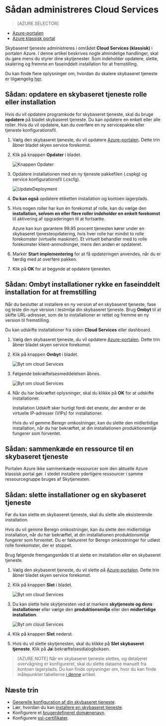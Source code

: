 <properties 
    pageTitle="Almindelige skyen service administrationsopgaver | Microsoft Azure" 
    description="Lær, hvordan du administrerer skytjenester på portalen Azure. Disse eksempler bruger Azure portalen." 
    services="cloud-services" 
    documentationCenter="" 
    authors="Thraka" 
    manager="timlt" 
    editor=""/>

<tags 
    ms.service="cloud-services" 
    ms.workload="tbd" 
    ms.tgt_pltfrm="na" 
    ms.devlang="na" 
    ms.topic="article" 
    ms.date="08/02/2016"
    ms.author="adegeo"/>


# <a name="how-to-manage-cloud-services"></a>Sådan administreres Cloud Services

> [AZURE.SELECTOR]
- [Azure-portalen](cloud-services-how-to-manage-portal.md)
- [Azure klassisk portal](cloud-services-how-to-manage.md)

Skybaseret tjeneste administreres i området **Cloud Services (klassisk)** i portalen Azure. I denne artikel beskrives nogle almindelige handlinger, skal du gøre mens du styrer dine skytjenester. Som indeholder opdatere, slette, skalering og fremme en faseinddelt installation for at fremstilling.

Du kan finde flere oplysninger om, hvordan du skalere skybaseret tjeneste er tilgængelig [her](cloud-services-how-to-scale-portal.md).

## <a name="how-to-update-a-cloud-service-role-or-deployment"></a>Sådan: opdatere en skybaseret tjeneste rolle eller installation

Hvis du vil opdatere programkode for skybaseret tjeneste, skal du bruge **opdatere** på bladet skybaseret tjeneste. Du kan opdatere en enkelt eller alle roller. Hvis du vil opdatere, kan du overføre en ny servicepakke eller tjeneste konfigurationsfil.

1. Vælg den skybaseret tjeneste, du vil opdatere [Azure-portalen][]. Dette trin åbner bladet skyen service forekomst.

2. Klik på knappen **Opdater** i bladet.

    ![Knappen Opdater](./media/cloud-services-how-to-manage-portal/update-button.png)

3. Opdatere installationen med en ny tjeneste pakkefilen (.cspkg) og service konfigurationsfil (.cscfg).

    ![UpdateDeployment](./media/cloud-services-how-to-manage-portal/update-blade.png)

4. **Du kan også** opdatere etiketten installation og kontoen lagerplads. 

5. Hvis nogen roller har kun én forekomst af rolle, kan du vælge den **installation, selvom en eller flere roller indeholder en enkelt forekomst** til aktivering af opgraderingen til at fortsætte. 

    Azure kan kun garantere 99.95 procent tjenesten kører under en skybaseret tjenesteopdatering, hvis hver rolle har mindst to rolle forekomster (virtuelle maskiner). Et virtuelt behandler med to rolle forekomster klient-anmodninger, mens den anden er opdateret.

6. Markér **Start implementering** for at få opdateringen anvendes, når du er færdig med at overføre pakken.

7. Klik på **OK** for at begynde at opdatere tjenesten.



## <a name="how-to-swap-deployments-to-promote-a-staged-deployment-to-production"></a>Sådan: Ombyt installationer rykke en faseinddelt installation for at fremstilling

Når du beslutter at installere en ny version af en skybaseret tjeneste, fase og teste din nye version i testmiljø din skybaseret tjeneste. Brug **Ombyt** til at skifte URL-adresser, som de to installationer er rettet og fremme en ny version til fremstilling. 

Du kan udskifte installationer fra siden **Cloud Services** eller dashboard.

1. Vælg den skybaseret tjeneste, du vil opdatere [Azure-portalen][]. Dette trin åbner bladet skyen service forekomst.

2. Klik på knappen **Ombyt** i bladet.

    ![Byt om cloud Services](./media/cloud-services-how-to-manage-portal/swap-button.png)

3. Følgende bekræftelsesmeddelelsen åbnes.

    ![Byt om cloud Services](./media/cloud-services-how-to-manage-portal/swap-prompt.png)

4. Når du har bekræftet oplysninger, skal du klikke på **OK** for at udskifte installationer.

    Installation Udskift sker hurtigt fordi det eneste, der ændrer er de virtuelle IP-adresser (VIPs) for installationer.

    Hvis du vil gemme Beregn omkostninger, kan du slette den midlertidige installation, når du har bekræftet, at din installationen produktionsmiljø fungerer som forventet.

## <a name="how-to-link-a-resource-to-a-cloud-service"></a>Sådan: sammenkæde en ressource til en skybaseret tjeneste

Portalen Azure ikke sammenkæde ressourcer som den aktuelle Azure klassisk portal gør. I stedet installere yderligere ressourcer i samme ressourcegruppe bruges af Skytjenesten.

## <a name="how-to-delete-deployments-and-a-cloud-service"></a>Sådan: slette installationer og en skybaseret tjeneste

Før du kan slette en skybaseret tjeneste, skal du slette alle eksisterende installation.

Hvis du vil gemme Beregn omkostninger, kan du slette den midlertidige installation, når du har bekræftet, at din installationen produktionsmiljø fungerer som forventet. Du er faktureret for Beregn omkostninger for udløst rolle forekomster, der er stoppet.

Brug følgende fremgangsmåde til at slette en installation eller en skybaseret tjeneste. 

1. Vælg den skybaseret tjeneste, du vil slette på [Azure-portalen][]. Dette trin åbner bladet skyen service forekomst.

2. Klik på knappen **Slet** i bladet.

    ![Byt om cloud Services](./media/cloud-services-how-to-manage-portal/delete-button.png)

3. Du kan slette hele skytjenesten ved at markere **skytjeneste og dens installationer** eller vælge den **produktionsmiljø** eller den **midlertidige installation**.

    ![Byt om cloud Services](./media/cloud-services-how-to-manage-portal/delete-blade.png) 

4. Klik på knappen **Slet** nederst.

5. Hvis du vil slette skytjenesten, skal du klikke på **Slet skybaseret tjeneste**. Klik på **Ja**i bekræftelsesdialogboksen.

> [AZURE.NOTE]
> Når en skybaseret tjeneste slettes, og detaljeret overvågning er konfigureret, skal du slette dataene manuelt fra kontoen lagerplads. Du kan finde oplysninger om, hvor du kan finde målepunkter tabellerne [i denne](cloud-services-how-to-monitor.md) artikel.

[Azure-portalen]: https://portal.azure.com

## <a name="next-steps"></a>Næste trin

* [Generelle konfiguration af din skybaseret tjeneste](cloud-services-how-to-configure-portal.md).
* Lær, hvordan du kan [installere en skybaseret tjeneste](cloud-services-how-to-create-deploy-portal.md).
* Konfigurere et [brugerdefineret domænenavn](cloud-services-custom-domain-name-portal.md).
* Konfigurere [ssl-certifikater](cloud-services-configure-ssl-certificate-portal.md).